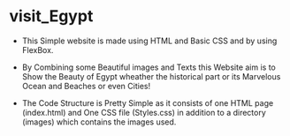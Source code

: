# visit_Egypt

- This Simple website is made using HTML and Basic CSS and by using FlexBox.

- By Combining some Beautiful images and Texts this Website aim is to Show the Beauty of Egypt wheather the historical part or its Marvelous Ocean and Beaches or even Cities!

- The Code Structure is Pretty Simple as it consists of one HTML page (index.html) and One CSS file (Styles.css) in addition to a directory (images) which contains the images used.
